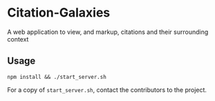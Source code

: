 # Citation-Galaxies
A web application to view, and markup, citations and their surrounding context

## Usage
`npm install && ./start_server.sh`

For a copy of `start_server.sh`, contact the contributors to the project.
